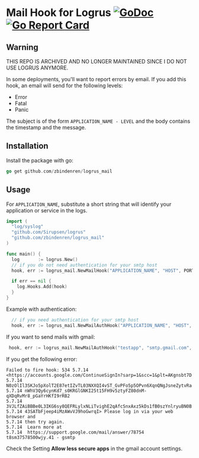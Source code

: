 # Mail Hook for Logrus [![GoDoc](http://godoc.org/github.com/zbinderen/logrus_mail?status.svg)](http://godoc.org/github.com/zbindenren/logrus_mail) [![Go Report Card](https://goreportcard.com/badge/github.com/zbindenren/logrus_mail)](https://goreportcard.com/report/github.com/zbindenren/logrus_mail)

## Warning
THIS REPO IS ARCHIVED AND NO LONGER MAINTAINED SINCE I DO NOT USE LOGRUS ANYMORE.

In some deployments, you'll want to report errors by email. If you add this hook, an email will send for the following levels:

* Error
* Fatal
* Panic

The subject is of the form `APPLICATION_NAME - LEVEL` and the body contains the timestamp and the message.

## Installation

Install the package with go:

```go
go get github.com/zbindenren/logrus_mail
```

## Usage

For `APPLICATION_NAME`, substitute a short string that will identify your application or service in the logs.

```go
import (
  "log/syslog"
  "github.com/Sirupsen/logrus"
  "github.com/zbindenren/logrus_mail"
)

func main() {
  log       := logrus.New()
  // if you do not need authentication for your smtp host
  hook, err := logrus_mail.NewMailHook("APPLICATION_NAME", "HOST", PORT, "FROM", "TO")

  if err == nil {
    log.Hooks.Add(hook)
  }
}
```

Example with authentication:
```go
  // if you need authentication for your smtp host
  hook, err := logrus_mail.NewMailAuthHook("APPLICATION_NAME", "HOST", PORT, "FROM", "TO", "USERNAME", "PASSWORD")
```

If you want to send mails with gmail:
```go
 hook, err := logrus_mail.NewMailAuthHook("testapp", "smtp.gmail.com", 587, "user.name@gmail.com", "user.name@gmail.com", "user.name", "password")
```

If you get the following error:
```
Failed to fire hook: 534 5.7.14 <https://accounts.google.com/ContinueSignIn?sarp=1&scc=1&plt=AKgnsbt7D
5.7.14 N0zOlIl3SKJo5pXolT2E87etIZvTL03NXXQI4vST_GvPFo5p5OPvn6XqnQNgJsneZytvRa
5.7.14 nWhV3Qy6cynKd7_s0KRGlGNKI25t15FH9v5ztyFZ80dnM-qXDqRvMr8_pGaYrHKfI9rRB2
5.7.14 3VJLfZAiBBBe0L3IKG6sy8QEFRLylxNLiTvighE2qAfcSnxAxz5kDs1fB0szYnlryuBN0B
5.7.14 43SATbFjeep4iMzAWvVJ9hoGwrqI> Please log in via your web browser and
5.7.14 then try again.
5.7.14  Learn more at
5.7.14  https://support.google.com/mail/answer/78754 t8sm37578500wjy.41 - gsmtp
```

Check the Setting **Allow less secure apps** in the gmail account settings.

